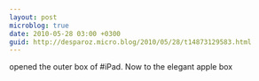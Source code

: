 ```yaml
---
layout: post
microblog: true
date: 2010-05-28 03:00 +0300
guid: http://desparoz.micro.blog/2010/05/28/t14873129583.html
---
```

opened the outer box of #iPad. Now to the elegant apple box
